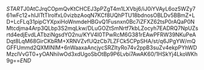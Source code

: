 $START$J0AtCJrqCOpmQvKtCHCEJ3pPZgT4m1LXVbj6/iJ0iYVAyL6oz5WZy761wFc12+hIJlTtTIrolfxL0vizbzAoqN7KCf8UQhPTU18bdnosOBLDv5BBmZ+LD+LcFLq31pipCYXpxiHoWnmdeHBGvQ1Fusnxn0Bc7iZFXZ62tsP0rAQaP0NMtcdjma4Arp3QLbp3S2mqLkw/DLuGOZtSmNrtf7kbLZocyh7EADRQ7NpUZsrtd4edjEvdLATbziNgsdYO2nu/KYV4I0TPwRcM6G381rEAwPFRW39NKuPeADqt8LqM68GirCKbRM+XRNVZvfUQzCb7LZFCk5CPpSHA/st/q6JPgYW/mQGFFUmmd2QXMINIM+6nWaaxaAncjycSRZItyRo74v2ppB3suZv4ekpPYhWDMzclVvGT0+yOANhilwOd3xdUgoSbOtBp9P6Lvbi7AwAK60/1HSkYj4LkoWKh9g==$END$